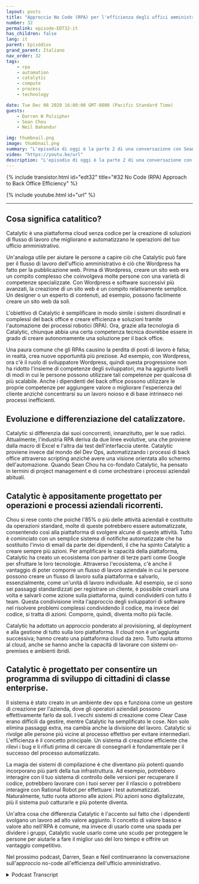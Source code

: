 ```yaml
---
layout: posts
title: "Approccio No Code (RPA) per l'efficienza degli uffici amministrativi"
number: 32
permalink: episode-EDT32-it
has_children: false
lang: it
parent: Episódios
grand_parent: Italiano
nav_order: 32
tags:
    - rpa
    - automation
    - catalytic
    - compute
    - process
    - technology

date: Tue Dec 08 2020 16:00:00 GMT-0800 (Pacific Standard Time)
guests:
    - Darren W Pulsipher
    - Sean Chou
    - Neil Bahandur

img: thumbnail.png
image: thumbnail.png
summary: "L'episodio di oggi è la parte 2 di una conversazione con Sean Chou, CEO di Catalytic, e Neil Bahadur, Responsabile delle Partnership di Catalytic. Parlano con Darren del loro approccio no-code all'efficienza degli uffici con una piattaforma che utilizza la tecnologia RPA e AI."
video: "https://youtu.be/url"
description: "L'episodio di oggi è la parte 2 di una conversazione con Sean Chou, CEO di Catalytic, e Neil Bahadur, Responsabile delle Partnership di Catalytic. Parlano con Darren del loro approccio no-code all'efficienza degli uffici con una piattaforma che utilizza la tecnologia RPA e AI."
---
```


<div>
{% include transistor.html id="edt32" title="#32 No Code (RPA) Approach to Back Office Efficiency" %}

{% include youtube.html id="url" %}
</div>

---

## Cosa significa catalitico?

Catalytic è una piattaforma cloud senza codice per la creazione di soluzioni di flusso di lavoro che migliorano e automatizzano le operazioni del tuo ufficio amministrativo.

Un'analoga utile per aiutare le persone a capire ciò che Catalytic può fare per il flusso di lavoro dell'ufficio amministrativo è ciò che Wordpress ha fatto per la pubblicazione web. Prima di Wordpress, creare un sito web era un compito complesso che coinvolgeva molte persone con una varietà di competenze specializzate. Con Wordpress e software successivi più avanzati, la creazione di un sito web è un compito relativamente semplice. Un designer o un esperto di contenuti, ad esempio, possono facilmente creare un sito web da soli.

L'obiettivo di Catalytic è semplificare in modo simile i sistemi disordinati e complessi del back office e creare efficienza e soluzioni tramite l'automazione dei processi robotici (RPA). Ora, grazie alla tecnologia di Catalytic, chiunque abbia una certa competenza tecnica dovrebbe essere in grado di creare autonomamente una soluzione per il back office.

Una paura comune che gli RPAs causino la perdita di posti di lavoro è falsa; in realtà, crea nuove opportunità più preziose. Ad esempio, con Wordpress, ora c'è il ruolo di sviluppatore Wordpress, quindi questa progressione non ha ridotto l'insieme di competenze degli sviluppatori, ma ha aggiunto livelli di modi in cui le persone possono utilizzare tali competenze per qualcosa di più scalabile. Anche i dipendenti del back office possono utilizzare le proprie competenze per aggiungere valore o migliorare l'esperienza del cliente anziché concentrarsi su un lavoro noioso e di base intrinseco nei processi inefficienti.

## Evoluzione e differenziazione del catalizzatore.

Catalytic si differenzia dai suoi concorrenti, innanzitutto, per le sue radici. Attualmente, l'industria RPA deriva da due linee evolutive, una che proviene dalla macro di Excel e l'altra dai test dell'interfaccia utente. Catalytic proviene invece dal mondo del Dev Ops, automatizzando i processi di back office attraverso scripting anziché avere una visione orientata allo schermo dell'automazione. Quando Sean Chou ha co-fondato Catalytic, ha pensato in termini di project management e di come orchestrare i processi aziendali abituali.

## Catalytic è appositamente progettato per operazioni e processi aziendali ricorrenti.

Chou si rese conto che poiché l'85% o più delle attività aziendali è costituito da operazioni standard, molte di queste potrebbero essere automatizzate, consentendo così alla piattaforma di svolgere alcune di queste attività. Tutto è cominciato con un semplice sistema di notifiche automatizzate che ha sostituito l'invio di email da parte dei dipendenti, il che ha spinto Catalytic a creare sempre più azioni. Per amplificare le capacità della piattaforma, Catalytic ha creato un ecosistema con partner di terze parti come Google per sfruttare le loro tecnologie. Attraverso l'ecosistema, c'è anche il vantaggio di poter comporre un flusso di lavoro aziendale in cui le persone possono creare un flusso di lavoro sulla piattaforma e salvarlo, essenzialmente, come un'unità di lavoro individuale. Ad esempio, se ci sono sei passaggi standardizzati per registrare un cliente, è possibile crearli una volta e salvarli come azione sulla piattaforma, quindi condividerli con tutto il team. Questa condivisione imita l'approccio degli sviluppatori di software nel risolvere problemi complessi condividendo il codice, ma invece del codice, si tratta di azioni. Comporre, quindi, diventa molto più facile.

Catalytic ha adottato un approccio ponderato al provisioning, al deployment e alla gestione di tutto sulla loro piattaforma. Il cloud non è un'aggiunta successiva; hanno creato una piattaforma cloud da zero. Tutto ruota attorno al cloud, anche se hanno anche la capacità di lavorare con sistemi on-premises e ambienti ibridi.

## Catalytic è progettato per consentire un programma di sviluppo di cittadini di classe enterprise.

Il sistema è stato creato in un ambiente dev ops e funziona come un gestore di creazione per l'azienda, dove gli operatori aziendali possono effettivamente farlo da soli. I vecchi sistemi di creazione come Clear Case erano difficili da gestire, mentre Catalytic ha semplificato le cose. Non solo elimina passaggi extra, ma cambia anche la divisione del lavoro. Catalytic si rivolge alle persone più vicine al processo effettivo per evitare intermediari. L'efficienza è il concetto principale. Un sistema di creazione efficiente che rilevi i bug e li rifiuti prima di cercare di consegnarli è fondamentale per il successo del processo automatizzato.

La magia dei sistemi di compilazione è che diventano più potenti quando incorporano più parti della tua infrastruttura. Ad esempio, potrebbero interagire con il tuo sistema di controllo delle versioni per recuperare il codice, potrebbero lavorare con i tuoi server per il rilascio o potrebbero interagire con Rational Robot per effettuare i test automatizzati. Naturalmente, tutto ruota attorno alle azioni. Più azioni sono digitalizzate, più il sistema può catturarle e più potente diventa.

Un'altra cosa che differenzia Catalytic è l'accento sul fatto che i dipendenti svolgano un lavoro ad alto valore aggiunto. Il concetto di valore basso e valore alto nell'RPA è comune, ma invece di usarlo come una spada per dividere i gruppi, Catalytic vuole usarlo come uno scudo per proteggere le persone per aiutarle a fare il miglior uso del loro tempo e offrire un vantaggio competitivo.

Nel prossimo podcast, Darren, Sean e Neil continueranno la conversazione sull'approccio no-code all'efficienza dell'ufficio amministrativo.



<details>
<summary> Podcast Transcript </summary>

<p></p>

</details>
